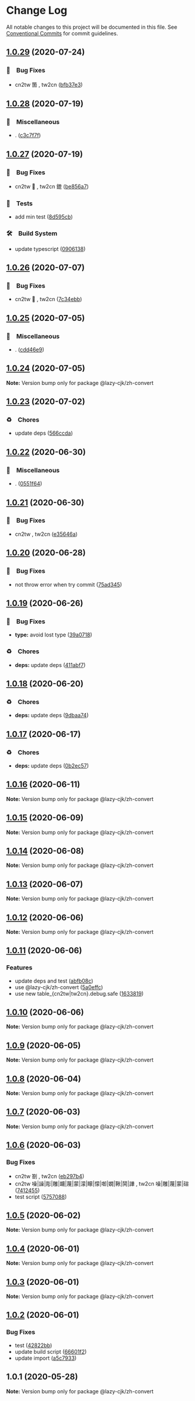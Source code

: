 # Change Log

All notable changes to this project will be documented in this file.
See [Conventional Commits](https://conventionalcommits.org) for commit guidelines.

## [1.0.29](https://github.com/bluelovers/ws-regexp/compare/@lazy-cjk/zh-convert@1.0.28...@lazy-cjk/zh-convert@1.0.29) (2020-07-24)


### 🐛　Bug Fixes

* cn2tw 箇 , tw2cn ([bfb37e3](https://github.com/bluelovers/ws-regexp/commit/bfb37e39aadb3d99fb35de881cab8bf3668c72dd))





## [1.0.28](https://github.com/bluelovers/ws-regexp/compare/@lazy-cjk/zh-convert@1.0.27...@lazy-cjk/zh-convert@1.0.28) (2020-07-19)


### 🔖　Miscellaneous

* . ([c3c7f7f](https://github.com/bluelovers/ws-regexp/commit/c3c7f7fc30adc9cd3fc116cc5cf11a0cc0911e16))





## [1.0.27](https://github.com/bluelovers/ws-regexp/compare/@lazy-cjk/zh-convert@1.0.26...@lazy-cjk/zh-convert@1.0.27) (2020-07-19)


### 🐛　Bug Fixes

* cn2tw 𫔇 , tw2cn 鎞 ([be856a7](https://github.com/bluelovers/ws-regexp/commit/be856a787260526fd1c407f1effc05aa85ff7250))


### 🚨　Tests

* add min test ([8d595cb](https://github.com/bluelovers/ws-regexp/commit/8d595cb03a46d279b9f1c71a3b38e9e63aa605f1))


### 🛠　Build System

* update typescript ([0906138](https://github.com/bluelovers/ws-regexp/commit/09061382af8b98173cadd92adf736d744c74575d))





## [1.0.26](https://github.com/bluelovers/ws-regexp/compare/@lazy-cjk/zh-convert@1.0.25...@lazy-cjk/zh-convert@1.0.26) (2020-07-07)


### 🐛　Bug Fixes

* cn2tw 𪸩 , tw2cn ([7c34ebb](https://github.com/bluelovers/ws-regexp/commit/7c34ebbba93713663a5a749ece336d9a1122f2c8))





## [1.0.25](https://github.com/bluelovers/ws-regexp/compare/@lazy-cjk/zh-convert@1.0.24...@lazy-cjk/zh-convert@1.0.25) (2020-07-05)


### 🔖　Miscellaneous

* . ([cdd46e9](https://github.com/bluelovers/ws-regexp/commit/cdd46e9c06c49e19a6912962aef6be1716056cc0))





## [1.0.24](https://github.com/bluelovers/ws-regexp/compare/@lazy-cjk/zh-convert@1.0.23...@lazy-cjk/zh-convert@1.0.24) (2020-07-05)

**Note:** Version bump only for package @lazy-cjk/zh-convert





## [1.0.23](https://github.com/bluelovers/ws-regexp/compare/@lazy-cjk/zh-convert@1.0.22...@lazy-cjk/zh-convert@1.0.23) (2020-07-02)


### ♻️　Chores

* update deps ([566ccda](https://github.com/bluelovers/ws-regexp/commit/566ccdaeb828cbaf6c53f8a4d926e97c857bd6bb))





## [1.0.22](https://github.com/bluelovers/ws-regexp/compare/@lazy-cjk/zh-convert@1.0.21...@lazy-cjk/zh-convert@1.0.22) (2020-06-30)


### 🔖　Miscellaneous

* . ([0551f64](https://github.com/bluelovers/ws-regexp/commit/0551f64ad78a7c512f503f2c11ab5e0973af7a1f))





## [1.0.21](https://github.com/bluelovers/ws-regexp/compare/@lazy-cjk/zh-convert@1.0.20...@lazy-cjk/zh-convert@1.0.21) (2020-06-30)


### 🐛　Bug Fixes

* cn2tw  , tw2cn ([e35646a](https://github.com/bluelovers/ws-regexp/commit/e35646a6ada25beeb67b2a325586d7265ec2d245))





## [1.0.20](https://github.com/bluelovers/ws-regexp/compare/@lazy-cjk/zh-convert@1.0.19...@lazy-cjk/zh-convert@1.0.20) (2020-06-28)


### 🐛　Bug Fixes

* not throw error when try commit ([75ad345](https://github.com/bluelovers/ws-regexp/commit/75ad34533b6b8aff1ba8186814d7446d991773ea))





## [1.0.19](https://github.com/bluelovers/ws-regexp/compare/@lazy-cjk/zh-convert@1.0.18...@lazy-cjk/zh-convert@1.0.19) (2020-06-26)


### 🐛　Bug Fixes

* **type:** avoid lost type ([39a0718](https://github.com/bluelovers/ws-regexp/commit/39a0718dbce2b53fb60201f345066a99d8a85925))


### ♻️　Chores

* **deps:** update deps ([411abf7](https://github.com/bluelovers/ws-regexp/commit/411abf7f7785e2692d74808bd8f17597dc0a97c6))





## [1.0.18](https://github.com/bluelovers/ws-regexp/compare/@lazy-cjk/zh-convert@1.0.17...@lazy-cjk/zh-convert@1.0.18) (2020-06-20)


### ♻️　Chores

* **deps:** update deps ([9dbaa74](https://github.com/bluelovers/ws-regexp/commit/9dbaa74bed5efd27fc705547b91efc893991b492))





## [1.0.17](https://github.com/bluelovers/ws-regexp/compare/@lazy-cjk/zh-convert@1.0.16...@lazy-cjk/zh-convert@1.0.17) (2020-06-17)


### ♻️　Chores

* **deps:** update deps ([0b2ec57](https://github.com/bluelovers/ws-regexp/commit/0b2ec5783f4514928be8e090e2cad5a30f9ff50b))





## [1.0.16](https://github.com/bluelovers/ws-regexp/compare/@lazy-cjk/zh-convert@1.0.15...@lazy-cjk/zh-convert@1.0.16) (2020-06-11)

**Note:** Version bump only for package @lazy-cjk/zh-convert





## [1.0.15](https://github.com/bluelovers/ws-regexp/compare/@lazy-cjk/zh-convert@1.0.14...@lazy-cjk/zh-convert@1.0.15) (2020-06-09)

**Note:** Version bump only for package @lazy-cjk/zh-convert





## [1.0.14](https://github.com/bluelovers/ws-regexp/compare/@lazy-cjk/zh-convert@1.0.13...@lazy-cjk/zh-convert@1.0.14) (2020-06-08)

**Note:** Version bump only for package @lazy-cjk/zh-convert





## [1.0.13](https://github.com/bluelovers/ws-regexp/compare/@lazy-cjk/zh-convert@1.0.12...@lazy-cjk/zh-convert@1.0.13) (2020-06-07)

**Note:** Version bump only for package @lazy-cjk/zh-convert





## [1.0.12](https://github.com/bluelovers/ws-regexp/compare/@lazy-cjk/zh-convert@1.0.11...@lazy-cjk/zh-convert@1.0.12) (2020-06-06)

**Note:** Version bump only for package @lazy-cjk/zh-convert





## [1.0.11](https://github.com/bluelovers/ws-regexp/compare/@lazy-cjk/zh-convert@1.0.10...@lazy-cjk/zh-convert@1.0.11) (2020-06-06)


### Features

* update deps and test ([abfb08c](https://github.com/bluelovers/ws-regexp/commit/abfb08cd4b65db500a7068e5de5424c3f7c964d1))
* use @lazy-cjk/zh-convert ([5a0effc](https://github.com/bluelovers/ws-regexp/commit/5a0effc34a7f2a84d0f2c49e40b75cf391ebebf9))
* use new table_{cn2tw|tw2cn}.debug.safe ([1633819](https://github.com/bluelovers/ws-regexp/commit/16338199058152cffbfea628e4f969b2ea7b400a))





## [1.0.10](https://github.com/bluelovers/ws-regexp/compare/@lazy-cjk/zh-convert@1.0.9...@lazy-cjk/zh-convert@1.0.10) (2020-06-06)

**Note:** Version bump only for package @lazy-cjk/zh-convert





## [1.0.9](https://github.com/bluelovers/ws-regexp/compare/@lazy-cjk/zh-convert@1.0.8...@lazy-cjk/zh-convert@1.0.9) (2020-06-05)

**Note:** Version bump only for package @lazy-cjk/zh-convert





## [1.0.8](https://github.com/bluelovers/ws-regexp/compare/@lazy-cjk/zh-convert@1.0.7...@lazy-cjk/zh-convert@1.0.8) (2020-06-04)

**Note:** Version bump only for package @lazy-cjk/zh-convert





## [1.0.7](https://github.com/bluelovers/ws-regexp/compare/@lazy-cjk/zh-convert@1.0.6...@lazy-cjk/zh-convert@1.0.7) (2020-06-03)

**Note:** Version bump only for package @lazy-cjk/zh-convert





## [1.0.6](https://github.com/bluelovers/ws-regexp/compare/@lazy-cjk/zh-convert@1.0.5...@lazy-cjk/zh-convert@1.0.6) (2020-06-03)


### Bug Fixes

* cn2tw 劄 , tw2cn ([eb297b4](https://github.com/bluelovers/ws-regexp/commit/eb297b482c7e4890ac735061a348c3381c55636e))
* cn2tw 噪|譟|彫|雕|衊|蔑|蒙|濛|矇|懞|啣|嫺|鞦|鬨|譁 , tw2cn 噪|雕|蔑|蒙|碹 ([7412455](https://github.com/bluelovers/ws-regexp/commit/74124552e812c48cf797520f76d21720c5c400e5))
* test script ([5757088](https://github.com/bluelovers/ws-regexp/commit/5757088c39c2fac8e63562b1e63ca93f5a925565))





## [1.0.5](https://github.com/bluelovers/ws-regexp/compare/@lazy-cjk/zh-convert@1.0.4...@lazy-cjk/zh-convert@1.0.5) (2020-06-02)

**Note:** Version bump only for package @lazy-cjk/zh-convert





## [1.0.4](https://github.com/bluelovers/ws-regexp/compare/@lazy-cjk/zh-convert@1.0.3...@lazy-cjk/zh-convert@1.0.4) (2020-06-01)

**Note:** Version bump only for package @lazy-cjk/zh-convert





## [1.0.3](https://github.com/bluelovers/ws-regexp/compare/@lazy-cjk/zh-convert@1.0.2...@lazy-cjk/zh-convert@1.0.3) (2020-06-01)

**Note:** Version bump only for package @lazy-cjk/zh-convert





## [1.0.2](https://github.com/bluelovers/ws-regexp/compare/@lazy-cjk/zh-convert@1.0.1...@lazy-cjk/zh-convert@1.0.2) (2020-06-01)


### Bug Fixes

* test ([42822bb](https://github.com/bluelovers/ws-regexp/commit/42822bb5f6f6152c013b4309d579c153ad1dec12))
* update build script ([66601f2](https://github.com/bluelovers/ws-regexp/commit/66601f232b791450182086dd2da8f731144b0661))
* update import ([a5c7933](https://github.com/bluelovers/ws-regexp/commit/a5c793384d3ea224c1ddd9336276577092e10933))





## 1.0.1 (2020-05-28)

**Note:** Version bump only for package @lazy-cjk/zh-convert
